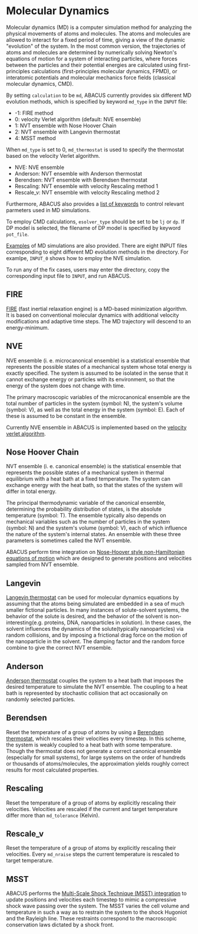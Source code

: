 # Molecular Dynamics

Molecular dynamics (MD) is a computer simulation method for analyzing the physical movements of atoms and molecules. The atoms and molecules are allowed to interact for a fixed period of time, giving a view of the dynamic "evolution" of the system. In the most common version, the trajectories of atoms and molecules are determined by numerically solving Newton's equations of motion for a system of interacting particles, where forces between the particles and their potential energies are calculated using first-principles calculations (first-principles molecular dynamics, FPMD), or interatomic potentials and molecular mechanics force fields (classical molecular dynamics, CMD).

By setting `calculation` to be `md`, ABACUS currently provides six different MD evolution methods, which is specified by keyword `md_type` in the `INPUT` file:

  - -1: FIRE method
  - 0: velocity Verlet algorithm (default: NVE ensemble)
  - 1: NVT ensemble with Nose Hoover Chain
  - 2: NVT ensemble with Langevin thermostat
  - 4: MSST method

When `md_type` is set to 0, `md_thermostat` is used to specify the thermostat based on the velocity Verlet algorithm.

  - NVE: NVE ensemble
  - Anderson: NVT ensemble with Anderson thermostat
  - Berendsen: NVT ensemble with Berendsen thermostat
  - Rescaling: NVT ensemble with velocity Rescaling method 1
  - Rescale_v: NVT ensemble with velocity Rescaling method 2

Furthermore, ABACUS also provides a [list of keywords](./input_files/input-main.md#molecular-dynamics) to control relevant parmeters used in MD simulations.

To employ CMD calculations, `esolver_type` should be set to be `lj` or `dp`.
If DP model is selected, the filename of DP model is specified by keyword `pot_file`.

[Examples](https://github.com/deepmodeling/abacus-develop/tree/develop/examples/md/lcao_gammaonly_Sn64) of MD simulations are also provided.
There are eight INPUT files corresponding to eight different MD evolution methods in the directory.
For examlpe, `INPUT_0` shows how to employ the NVE simulation.

To run any of the fix cases, users may enter the directory, copy the corresponding input file to `INPUT`, and run ABACUS.

## FIRE
[FIRE](https://journals.aps.org/prl/abstract/10.1103/PhysRevLett.97.170201) (fast inertial relaxation engine) is a MD-based minimization algorithm. It is based on conventional molecular dynamics with additional velocity modifications and adaptive time steps. The MD trajectory will descend to an energy-minimum.

## NVE

NVE ensemble (i. e. microcanonical ensemble) is a statistical ensemble that represents the possible states of a mechanical system whose total energy is exactly specified. The system is assumed to be isolated in the sense that it cannot exchange energy or particles with its environment, so that the energy of the system does not change with time.

The primary macroscopic variables of the microcanonical ensemble are the total number of particles in the system (symbol: N), the system's volume (symbol: V), as well as the total energy in the system (symbol: E). Each of these is assumed to be constant in the ensemble.

Currently NVE ensemble in ABACUS is implemented based on the [velocity verlet algorithm](https://aip.scitation.org/doi/abs/10.1063/1.442716).


## Nose Hoover Chain

NVT ensemble (i. e. canonical ensemble)  is the statistical ensemble that represents the possible states of a mechanical system in thermal equilibrium with a heat bath at a fixed temperature. The system can exchange energy with the heat bath, so that the states of the system will differ in total energy.

The principal thermodynamic variable of the canonical ensemble, determining the probability distribution of states, is the absolute temperature (symbol: T). The ensemble typically also depends on mechanical variables such as the number of particles in the system (symbol: N) and the system's volume (symbol: V), each of which influence the nature of the system's internal states. An ensemble with these three parameters is sometimes called the NVT ensemble.

ABACUS perform time integration on [Nose-Hoover style non-Hamiltonian equations of motion](https://journals.aps.org/pra/abstract/10.1103/PhysRevA.31.1695) which are designed to generate positions and velocities sampled from NVT ensemble.



## Langevin

[Langevin thermostat](https://en.wikipedia.org/wiki/Langevin_dynamics) can be used for molecular dynamics equations by assuming that the atoms being simulated are embedded in a sea of much smaller fictional particles. In many instances of solute-solvent systems, the behavior of the solute is desired, and the behavior of the solvent is non-interesting(e.g. proteins, DNA, nanoparticles in solution). In these cases, the solvent influences the dynamics of the solute(typically nanoparticles) via random collisions, and by imposing a frictional drag force on the motion of the nanoparticle in the solvent. The damping factor and the random force combine to give the correct NVT ensemble.

## Anderson

[Anderson thermostat](https://aip.scitation.org/doi/abs/10.1063/1.439486) couples the system to a heat bath that imposes the desired temperature to simulate the NVT ensemble. The coupling to a heat bath is represented by stochastic collision that act occasionally on randomly selected particles.

## Berendsen

Reset the temperature of a group of atoms by using a [Berendsen thermostat](https://aip.scitation.org/doi/10.1063/1.448118), which rescales their velocities every timestep. In this scheme, the system is weakly coupled to a heat bath with some temperature. Though the thermostat does not generate a correct canonical ensemble (especially for small systems), for large systems on the order of hundreds or thousands of atoms/molecules, the approximation yields roughly correct results for most calculated properties.

## Rescaling

Reset the temperature of a group of atoms by explicitly rescaling their velocities. Velocities are rescaled if the current and target temperature differ more than `md_tolerance` (Kelvin).

## Rescale_v

Reset the temperature of a group of atoms by explicitly rescaling their velocities. Every `md_nraise` steps the current temperature is rescaled to target temperature.

## MSST
ABACUS performs the [Multi-Scale Shock Technique (MSST) integration](https://journals.aps.org/prl/abstract/10.1103/PhysRevLett.90.235503) to update positions and velocities each timestep to mimic a compressive shock wave passing over the system. The MSST varies the cell volume and temperature in such a way as to restrain the system to the shock Hugoniot and the Rayleigh line. These restraints correspond to the macroscopic conservation laws dictated by a shock front.